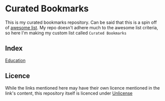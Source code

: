 # Curated Bookmarks

This is my curated bookmarks repository. Can be said that this is a spin off of [awesome list](https://github.com/sindresorhus/awesome).
My repo doesn't adhere much to the awesome list criteria, so here I'm making my custom list called `Curated Bookmarks`

## Index

[Education](./Education.md)

## Licence

While the links mentioned here may have their own licence mentioned in the link's content, this repository itself is licenced under [Unlicense](./LICENCE)
